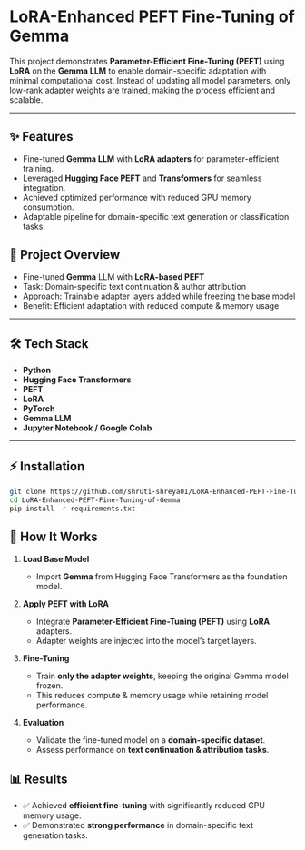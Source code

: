 # LoRA-Enhanced PEFT Fine-Tuning of Gemma

This project demonstrates **Parameter-Efficient Fine-Tuning (PEFT)** using **LoRA** on the **Gemma LLM** to enable domain-specific adaptation with minimal computational cost. Instead of updating all model parameters, only low-rank adapter weights are trained, making the process efficient and scalable.

---
## ✨ Features
- Fine-tuned **Gemma LLM** with **LoRA adapters** for parameter-efficient training.  
- Leveraged **Hugging Face PEFT** and **Transformers** for seamless integration.  
- Achieved optimized performance with reduced GPU memory consumption.  
- Adaptable pipeline for domain-specific text generation or classification tasks.  


## 🚀 Project Overview
- Fine-tuned **Gemma** LLM with **LoRA-based PEFT**  
- Task: Domain-specific text continuation & author attribution  
- Approach: Trainable adapter layers added while freezing the base model  
- Benefit: Efficient adaptation with reduced compute & memory usage  

---

## 🛠 Tech Stack  
- **Python**  
- **Hugging Face Transformers**  
- **PEFT**  
- **LoRA**  
- **PyTorch**  
- **Gemma LLM**  
- **Jupyter Notebook / Google Colab** 
---


## ⚡ Installation
```bash
git clone https://github.com/shruti-shreya01/LoRA-Enhanced-PEFT-Fine-Tuning-of-Gemma.git
cd LoRA-Enhanced-PEFT-Fine-Tuning-of-Gemma
pip install -r requirements.txt
```
## 🚀 How It Works

1. **Load Base Model**  
   - Import **Gemma** from Hugging Face Transformers as the foundation model.

2. **Apply PEFT with LoRA**  
   - Integrate **Parameter-Efficient Fine-Tuning (PEFT)** using **LoRA** adapters.  
   - Adapter weights are injected into the model’s target layers.

3. **Fine-Tuning**  
   - Train **only the adapter weights**, keeping the original Gemma model frozen.  
   - This reduces compute & memory usage while retaining model performance.

4. **Evaluation**  
   - Validate the fine-tuned model on a **domain-specific dataset**.  
   - Assess performance on **text continuation & attribution tasks**.

## 📊 Results
- ✅ Achieved **efficient fine-tuning** with significantly reduced GPU memory usage.  
- ✅ Demonstrated **strong performance** in domain-specific text generation tasks.  




